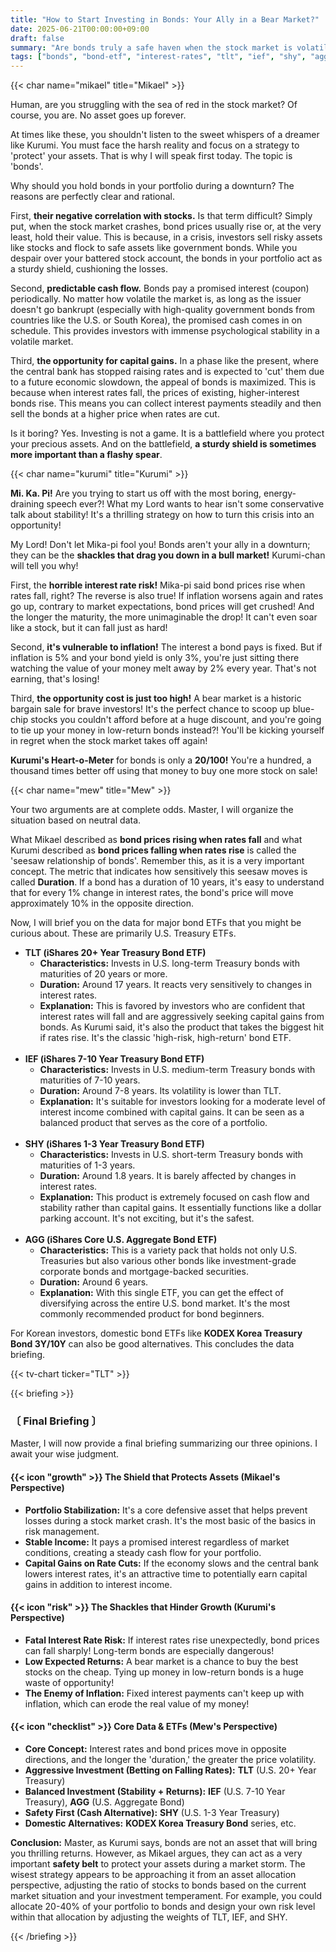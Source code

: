```yaml
---
title: "How to Start Investing in Bonds: Your Ally in a Bear Market?"
date: 2025-06-21T00:00:00+09:00
draft: false
summary: "Are bonds truly a safe haven when the stock market is volatile? From their negative correlation with stocks and predictable cash flow to the risks of interest rates and opportunity costs. Three unique characters break down everything you need to know about bond investing, including key ETFs like TLT, IEF, and AGG."
tags: ["bonds", "bond-etf", "interest-rates", "tlt", "ief", "shy", "agg", "asset-allocation", "us-stocks"]
---
```


{{< char name="mikael" title="Mikael" >}}
<p>Human, are you struggling with the sea of red in the stock market? Of course, you are. No asset goes up forever.</p>
<p>At times like these, you shouldn't listen to the sweet whispers of a dreamer like Kurumi. You must face the harsh reality and focus on a strategy to 'protect' your assets. That is why I will speak first today. The topic is 'bonds'.</p>
<p>Why should you hold bonds in your portfolio during a downturn? The reasons are perfectly clear and rational.</p>
<p>First, <strong>their negative correlation with stocks.</strong> Is that term difficult? Simply put, when the stock market crashes, bond prices usually rise or, at the very least, hold their value. This is because, in a crisis, investors sell risky assets like stocks and flock to safe assets like government bonds. While you despair over your battered stock account, the bonds in your portfolio act as a sturdy shield, cushioning the losses.</p>
<p>Second, <strong>predictable cash flow.</strong> Bonds pay a promised interest (coupon) periodically. No matter how volatile the market is, as long as the issuer doesn't go bankrupt (especially with high-quality government bonds from countries like the U.S. or South Korea), the promised cash comes in on schedule. This provides investors with immense psychological stability in a volatile market.</p>
<p>Third, <strong>the opportunity for capital gains.</strong> In a phase like the present, where the central bank has stopped raising rates and is expected to 'cut' them due to a future economic slowdown, the appeal of bonds is maximized. This is because when interest rates fall, the prices of existing, higher-interest bonds rise. This means you can collect interest payments steadily and then sell the bonds at a higher price when rates are cut.</p>
<p>Is it boring? Yes. Investing is not a game. It is a battlefield where you protect your precious assets. And on the battlefield, <strong>a sturdy shield is sometimes more important than a flashy spear</strong>.</p>

{{< char name="kurumi" title="Kurumi" >}}
<p><strong>Mi. Ka. Pi!</strong> Are you trying to start us off with the most boring, energy-draining speech ever?! What my Lord wants to hear isn't some conservative talk about stability! It's a thrilling strategy on how to turn this crisis into an opportunity!</p>
<p>My Lord! Don't let Mika-pi fool you! Bonds aren't your ally in a downturn; they can be the <strong>shackles that drag you down in a bull market!</strong> Kurumi-chan will tell you why!</p>
<p>First, the <strong>horrible interest rate risk!</strong> Mika-pi said bond prices rise when rates fall, right? The reverse is also true! If inflation worsens again and rates go up, contrary to market expectations, bond prices will get crushed! And the longer the maturity, the more unimaginable the drop! It can't even soar like a stock, but it can fall just as hard!</p>
<p>Second, <strong>it's vulnerable to inflation!</strong> The interest a bond pays is fixed. But if inflation is 5% and your bond yield is only 3%, you're just sitting there watching the value of your money melt away by 2% every year. That's not earning, that's losing!</p>
<p>Third, <strong>the opportunity cost is just too high!</strong> A bear market is a historic bargain sale for brave investors! It's the perfect chance to scoop up blue-chip stocks you couldn't afford before at a huge discount, and you're going to tie up your money in low-return bonds instead?! You'll be kicking yourself in regret when the stock market takes off again!</p>
<p><strong>Kurumi's Heart-o-Meter</strong> for bonds is only a <strong>20/100!</strong> You're a hundred, a thousand times better off using that money to buy one more stock on sale!</p>

{{< char name="mew" title="Mew" >}}
<p>Your two arguments are at complete odds. Master, I will organize the situation based on neutral data.</p>
<p>What Mikael described as <strong>bond prices rising when rates fall</strong> and what Kurumi described as <strong>bond prices falling when rates rise</strong> is called the 'seesaw relationship of bonds'. Remember this, as it is a very important concept. The metric that indicates how sensitively this seesaw moves is called <strong>Duration</strong>. If a bond has a duration of 10 years, it's easy to understand that for every 1% change in interest rates, the bond's price will move approximately 10% in the opposite direction.</p>
<p>Now, I will brief you on the data for major bond ETFs that you might be curious about. These are primarily U.S. Treasury ETFs.</p>
<ul>
    <li><strong>TLT (iShares 20+ Year Treasury Bond ETF)</strong>
        <ul>
            <li><strong>Characteristics:</strong> Invests in U.S. long-term Treasury bonds with maturities of 20 years or more.</li>
            <li><strong>Duration:</strong> Around 17 years. It reacts very sensitively to changes in interest rates.</li>
            <li><strong>Explanation:</strong> This is favored by investors who are confident that interest rates will fall and are aggressively seeking capital gains from bonds. As Kurumi said, it's also the product that takes the biggest hit if rates rise. It's the classic 'high-risk, high-return' bond ETF.</li>
        </ul>
    </li><br>
    <li><strong>IEF (iShares 7-10 Year Treasury Bond ETF)</strong>
        <ul>
            <li><strong>Characteristics:</strong> Invests in U.S. medium-term Treasury bonds with maturities of 7-10 years.</li>
            <li><strong>Duration:</strong> Around 7-8 years. Its volatility is lower than TLT.</li>
            <li><strong>Explanation:</strong> It's suitable for investors looking for a moderate level of interest income combined with capital gains. It can be seen as a balanced product that serves as the core of a portfolio.</li>
        </ul>
    </li><br>
    <li><strong>SHY (iShares 1-3 Year Treasury Bond ETF)</strong>
        <ul>
            <li><strong>Characteristics:</strong> Invests in U.S. short-term Treasury bonds with maturities of 1-3 years.</li>
            <li><strong>Duration:</strong> Around 1.8 years. It is barely affected by changes in interest rates.</li>
            <li><strong>Explanation:</strong> This product is extremely focused on cash flow and stability rather than capital gains. It essentially functions like a dollar parking account. It's not exciting, but it's the safest.</li>
        </ul>
    </li><br>
    <li><strong>AGG (iShares Core U.S. Aggregate Bond ETF)</strong>
        <ul>
            <li><strong>Characteristics:</strong> This is a variety pack that holds not only U.S. Treasuries but also various other bonds like investment-grade corporate bonds and mortgage-backed securities.</li>
            <li><strong>Duration:</strong> Around 6 years.</li>
            <li><strong>Explanation:</strong> With this single ETF, you can get the effect of diversifying across the entire U.S. bond market. It's the most commonly recommended product for bond beginners.</li>
        </ul>
    </li>
</ul>
<p>For Korean investors, domestic bond ETFs like <strong>KODEX Korea Treasury Bond 3Y/10Y</strong> can also be good alternatives. This concludes the data briefing.</p>
{{< tv-chart ticker="TLT" >}}

{{< briefing >}}
<h3><strong>〔 Final Briefing 〕</strong></h3>
<p>Master, I will now provide a final briefing summarizing our three opinions. I await your wise judgment.</p>

<h4><span class="svg-icon">{{< icon "growth" >}}</span> The Shield that Protects Assets (Mikael's Perspective)</h4>
<ul>
    <li><strong>Portfolio Stabilization:</strong> It's a core defensive asset that helps prevent losses during a stock market crash. It's the most basic of the basics in risk management.</li>
    <li><strong>Stable Income:</strong> It pays a promised interest regardless of market conditions, creating a steady cash flow for your portfolio.</li>
    <li><strong>Capital Gains on Rate Cuts:</strong> If the economy slows and the central bank lowers interest rates, it's an attractive time to potentially earn capital gains in addition to interest income.</li>
</ul>

<h4><span class="svg-icon">{{< icon "risk" >}}</span> The Shackles that Hinder Growth (Kurumi's Perspective)</h4>
<ul>
    <li><strong>Fatal Interest Rate Risk:</strong> If interest rates rise unexpectedly, bond prices can fall sharply! Long-term bonds are especially dangerous!</li>
    <li><strong>Low Expected Returns:</strong> A bear market is a chance to buy the best stocks on the cheap. Tying up money in low-return bonds is a huge waste of opportunity!</li>
    <li><strong>The Enemy of Inflation:</strong> Fixed interest payments can't keep up with inflation, which can erode the real value of my money!</li>
</ul>

<h4><span class="svg-icon">{{< icon "checklist" >}}</span> Core Data & ETFs (Mew's Perspective)</h4>
<ul>
    <li><strong>Core Concept:</strong> Interest rates and bond prices move in opposite directions, and the longer the 'duration,' the greater the price volatility.</li>
    <li><strong>Aggressive Investment (Betting on Falling Rates):</strong> <strong>TLT</strong> (U.S. 20+ Year Treasury)</li>
    <li><strong>Balanced Investment (Stability + Returns):</strong> <strong>IEF</strong> (U.S. 7-10 Year Treasury), <strong>AGG</strong> (U.S. Aggregate Bond)</li>
    <li><strong>Safety First (Cash Alternative):</strong> <strong>SHY</strong> (U.S. 1-3 Year Treasury)</li>
    <li><strong>Domestic Alternatives:</strong> <strong>KODEX Korea Treasury Bond</strong> series, etc.</li>
</ul>

<div class="final-conclusion">
    <p><strong>Conclusion:</strong> Master, as Kurumi says, bonds are not an asset that will bring you thrilling returns. However, as Mikael argues, they can act as a very important <strong>safety belt</strong> to protect your assets during a market storm. The wisest strategy appears to be approaching it from an asset allocation perspective, adjusting the ratio of stocks to bonds based on the current market situation and your investment temperament. For example, you could allocate 20-40% of your portfolio to bonds and design your own risk level within that allocation by adjusting the weights of TLT, IEF, and SHY.</p>
</div>
{{< /briefing >}}